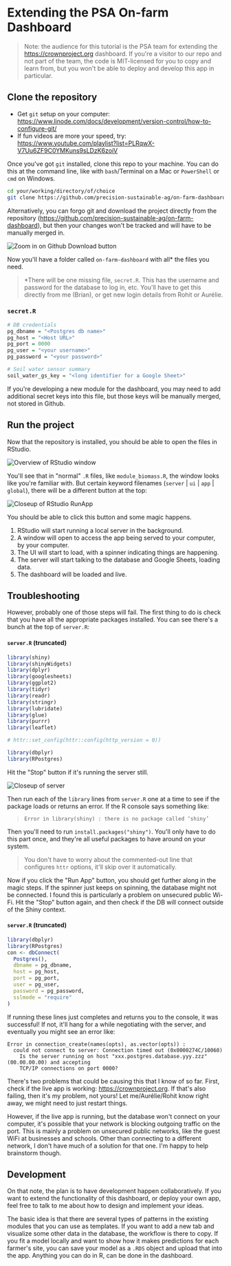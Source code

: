 Extending the PSA On-farm Dashboard
================

> Note: the audience for this tutorial is the PSA team for extending the <https://crownproject.org> dashboard. If you're a visitor to our repo and not part of the team, the code is MIT-licensed for you to copy and learn from, but you won't be able to deploy and develop this app in particular.

Clone the repository
---------------------

-   Get `git` setup on your computer: <https://www.linode.com/docs/development/version-control/how-to-configure-git/>
-   If fun videos are more your speed, try: <https://www.youtube.com/playlist?list=PLRqwX-V7Uu6ZF9C0YMKuns9sLDzK6zoiV>

Once you've got `git` installed, clone this repo to your machine. You can do this at the command line, like with `bash`/Terminal on a Mac or `PowerShell` or `cmd` on Windows.

``` bash
cd your/working/directory/of/choice
git clone https://github.com/precision-sustainable-ag/on-farm-dashboard.git
```

Alternatively, you can forgo git and download the project directly from the repository (https://github.com/precision-sustainable-ag/on-farm-dashboard), but then your changes won't be tracked and will have to be manually merged in.

![Zoom in on Github Download button](github.png)

Now you'll have a folder called `on-farm-dashboard` with all\* the files you need.

> \*There will be one missing file, `secret.R`. This has the username and password for the database to log in, etc. You'll have to get this directly from me (Brian), or get new login details from Rohit or Aurélie.

### `secret.R`

``` r
# DB credentials
pg_dbname = "<Postgres db name>"
pg_host = "<Host URL>"
pg_port = 0000
pg_user = "<your username>"
pg_password = "<your password>"

# Soil water sensor summary
soil_water_gs_key = "<long identifier for a Google Sheet>"
```

If you're developing a new module for the dashboard, you may need to add additional secret keys into this file, but those keys will be manually merged, not stored in Github.

Run the project
---------------

Now that the repository is installed, you should be able to open the files in RStudio.

![Overview of RStudio window](rstudio.png)

You'll see that in "normal" `.R` files, like `module_biomass.R`, the window looks like you're familiar with. But certain keyword filenames (`server` | `ui` | `app` | `global`), there will be a different button at the top:

![Closeup of RStudio RunApp](runapp.png)

You should be able to click this button and some magic happens.

1.  RStudio will start running a local server in the background.
2.  A window will open to access the app being served to your computer, by your computer.
3.  The UI will start to load, with a spinner indicating things are happening.
4.  The server will start talking to the database and Google Sheets, loading data.
5.  The dashboard will be loaded and live.

Troubleshooting
---------------

However, probably one of those steps will fail. The first thing to do is check that you have all the appropriate packages installed. You can see there's a bunch at the top of `server.R`:

#### `server.R` (truncated)

``` r
library(shiny)
library(shinyWidgets)
library(dplyr)
library(googlesheets)
library(ggplot2)
library(tidyr)
library(readr)
library(stringr)
library(lubridate)
library(glue)
library(purrr)
library(leaflet)

# httr::set_config(httr::config(http_version = 0))

library(dbplyr)
library(RPostgres)
```

Hit the "Stop" button if it's running the server still.

![Closeup of server](running.png)

Then run each of the `library` lines from `server.R` one at a time to see if the package loads or returns an error. If the R console says something like:

> `Error in library(shiny) : there is no package called ‘shiny’`

Then you'll need to run `install.packages("shiny")`. You'll only have to do this part once, and they're all useful packages to have around on your system.

> You don't have to worry about the commented-out line that configures `httr` options, it'll skip over it automatically.

Now if you click the "Run App" button, you should get further along in the magic steps. If the spinner just keeps on spinning, the database might not be connected. I found this is particularly a problem on unsecured public Wi-Fi. Hit the "Stop" button again, and then check if the DB will connect outside of the Shiny context.

#### `server.R` (truncated)

``` r
library(dbplyr)
library(RPostgres)
con <- dbConnect(
  Postgres(),
  dbname = pg_dbname,
  host = pg_host,
  port = pg_port,
  user = pg_user,
  password = pg_password,
  sslmode = "require"
)
```

If running these lines just completes and returns you to the console, it was successful! If not, it'll hang for a while negotiating with the server, and eventually you might see an error like:

    Error in connection_create(names(opts), as.vector(opts)) : 
      could not connect to server: Connection timed out (0x0000274C/10060)
        Is the server running on host "xxx.postgres.database.yyy.zzz" (00.00.00.00) and accepting
        TCP/IP connections on port 0000?

There's two problems that could be causing this that I know of so far. First, check if the live app is working: <https://crownproject.org>. If that's also failing, then it's my problem, not yours! Let me/Aurélie/Rohit know right away, we might need to just restart things.

However, if the live app is running, but the database won't connect on your computer, it's possible that your network is blocking outgoing traffic on the port. This is mainly a problem on unsecured public networks, like the guest WiFi at businesses and schools. Other than connecting to a different network, I don't have much of a solution for that one. I'm happy to help brainstorm though.

Development
-----------

On that note, the plan is to have development happen collaboratively. If you want to extend the functionality of this dashboard, or deploy your own app, feel free to talk to me about how to design and implement your ideas.

The basic idea is that there are several types of patterns in the existing modules that you can use as templates. If you want to add a new tab and visualize some other data in the database, the workflow is there to copy. If you fit a model locally and want to show how it makes predictions for each farmer's site, you can save your model as a `.RDS` object and upload that into the app. Anything you can do in R, can be done in the dashboard.
